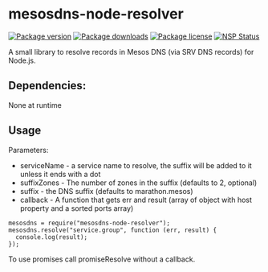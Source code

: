 # mesosdns-node-resolver

[![Package version](https://img.shields.io/npm/v/mesos-dns-node-resolver.svg)](https://www.npmjs.com/package/mesos-dns-node-resolver) [![Package downloads](https://img.shields.io/npm/dt/mesos-dns-node-resolver.svg)](https://www.npmjs.com/package/mesos-dns-node-resolver) [![Package license](https://img.shields.io/npm/l/mesos-dns-node-resolver.svg)](https://www.npmjs.com/package/mesos-dns-node-resolver) [![NSP Status](https://nodesecurity.io/orgs/paymentsos/projects/1286ad57-2675-4e69-8500-0090ad214ac5/badge)](https://nodesecurity.io/orgs/paymentsos/projects/1286ad57-2675-4e69-8500-0090ad214ac5)

A small library to resolve records in Mesos DNS (via SRV DNS records) for Node.js.  

## Dependencies:

None at runtime

## Usage

Parameters:
 - serviceName - a service name to resolve, the suffix will be added to it unless it ends with a dot
 - suffixZones - The number of zones in the suffix (defaults to 2, optional)
 - suffix - the DNS suffix (defaults to marathon.mesos)
 - callback - A function that gets err and result (array of object with host property and a sorted ports array)

```
mesosdns = require("mesosdns-node-resolver");
mesosdns.resolve("service.group", function (err, result) {
  console.log(result);
});
```

To use promises call promiseResolve without a callback.
